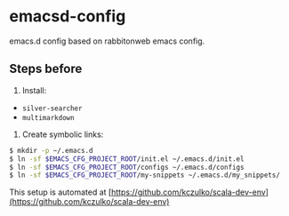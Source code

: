 # emacsd-config

emacs.d config based on rabbitonweb emacs config.

## Steps before

1. Install:
- `silver-searcher`
- `multimarkdown`

1. Create symbolic links:

```bash
$ mkdir -p ~/.emacs.d
$ ln -sf $EMACS_CFG_PROJECT_ROOT/init.el ~/.emacs.d/init.el
$ ln -sf $EMACS_CFG_PROJECT_ROOT/configs ~/.emacs.d/configs
$ ln -sf $EMACS_CFG_PROJECT_ROOT/my-snippets ~/.emacs.d/my_snippets/
```

This setup is automated at [https://github.com/kczulko/scala-dev-env](https://github.com/kczulko/scala-dev-env)
